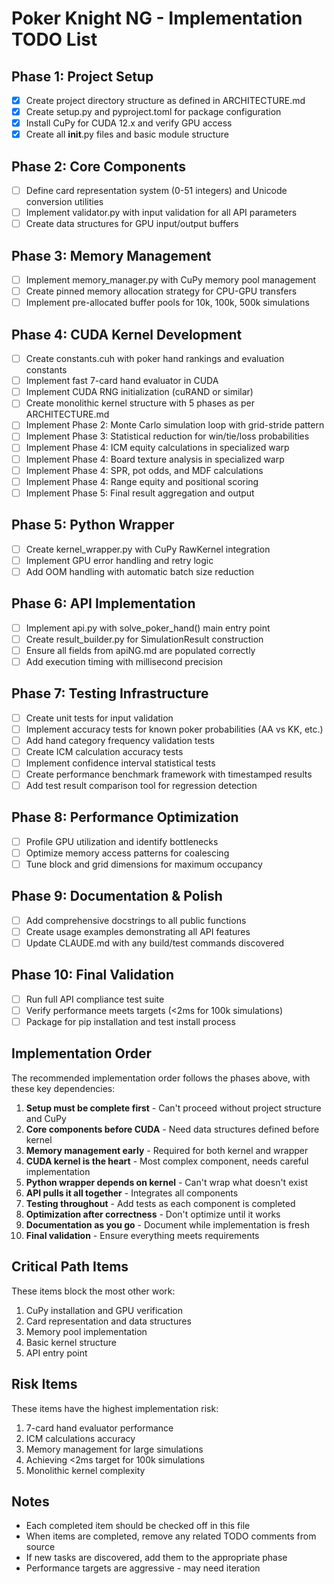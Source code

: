 # Poker Knight NG - Implementation TODO List

## Phase 1: Project Setup
- [x] Create project directory structure as defined in ARCHITECTURE.md
- [x] Create setup.py and pyproject.toml for package configuration
- [x] Install CuPy for CUDA 12.x and verify GPU access
- [x] Create all __init__.py files and basic module structure

## Phase 2: Core Components
- [ ] Define card representation system (0-51 integers) and Unicode conversion utilities
- [ ] Implement validator.py with input validation for all API parameters
- [ ] Create data structures for GPU input/output buffers

## Phase 3: Memory Management
- [ ] Implement memory_manager.py with CuPy memory pool management
- [ ] Create pinned memory allocation strategy for CPU-GPU transfers
- [ ] Implement pre-allocated buffer pools for 10k, 100k, 500k simulations

## Phase 4: CUDA Kernel Development
- [ ] Create constants.cuh with poker hand rankings and evaluation constants
- [ ] Implement fast 7-card hand evaluator in CUDA
- [ ] Implement CUDA RNG initialization (cuRAND or similar)
- [ ] Create monolithic kernel structure with 5 phases as per ARCHITECTURE.md
- [ ] Implement Phase 2: Monte Carlo simulation loop with grid-stride pattern
- [ ] Implement Phase 3: Statistical reduction for win/tie/loss probabilities
- [ ] Implement Phase 4: ICM equity calculations in specialized warp
- [ ] Implement Phase 4: Board texture analysis in specialized warp
- [ ] Implement Phase 4: SPR, pot odds, and MDF calculations
- [ ] Implement Phase 4: Range equity and positional scoring
- [ ] Implement Phase 5: Final result aggregation and output

## Phase 5: Python Wrapper
- [ ] Create kernel_wrapper.py with CuPy RawKernel integration
- [ ] Implement GPU error handling and retry logic
- [ ] Add OOM handling with automatic batch size reduction

## Phase 6: API Implementation
- [ ] Implement api.py with solve_poker_hand() main entry point
- [ ] Create result_builder.py for SimulationResult construction
- [ ] Ensure all fields from apiNG.md are populated correctly
- [ ] Add execution timing with millisecond precision

## Phase 7: Testing Infrastructure
- [ ] Create unit tests for input validation
- [ ] Implement accuracy tests for known poker probabilities (AA vs KK, etc.)
- [ ] Add hand category frequency validation tests
- [ ] Create ICM calculation accuracy tests
- [ ] Implement confidence interval statistical tests
- [ ] Create performance benchmark framework with timestamped results
- [ ] Add test result comparison tool for regression detection

## Phase 8: Performance Optimization
- [ ] Profile GPU utilization and identify bottlenecks
- [ ] Optimize memory access patterns for coalescing
- [ ] Tune block and grid dimensions for maximum occupancy

## Phase 9: Documentation & Polish
- [ ] Add comprehensive docstrings to all public functions
- [ ] Create usage examples demonstrating all API features
- [ ] Update CLAUDE.md with any build/test commands discovered

## Phase 10: Final Validation
- [ ] Run full API compliance test suite
- [ ] Verify performance meets targets (<2ms for 100k simulations)
- [ ] Package for pip installation and test install process

## Implementation Order

The recommended implementation order follows the phases above, with these key dependencies:

1. **Setup must be complete first** - Can't proceed without project structure and CuPy
2. **Core components before CUDA** - Need data structures defined before kernel
3. **Memory management early** - Required for both kernel and wrapper
4. **CUDA kernel is the heart** - Most complex component, needs careful implementation
5. **Python wrapper depends on kernel** - Can't wrap what doesn't exist
6. **API pulls it all together** - Integrates all components
7. **Testing throughout** - Add tests as each component is completed
8. **Optimization after correctness** - Don't optimize until it works
9. **Documentation as you go** - Document while implementation is fresh
10. **Final validation** - Ensure everything meets requirements

## Critical Path Items

These items block the most other work:
1. CuPy installation and GPU verification
2. Card representation and data structures
3. Memory pool implementation
4. Basic kernel structure
5. API entry point

## Risk Items

These items have the highest implementation risk:
1. 7-card hand evaluator performance
2. ICM calculations accuracy
3. Memory management for large simulations
4. Achieving <2ms target for 100k simulations
5. Monolithic kernel complexity

## Notes

- Each completed item should be checked off in this file
- When items are completed, remove any related TODO comments from source
- If new tasks are discovered, add them to the appropriate phase
- Performance targets are aggressive - may need iteration